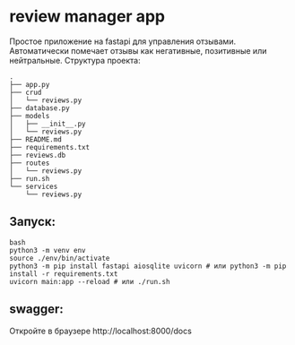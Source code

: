 # review manager app

Простое приложение на fastapi для управления отзывами. Автоматически помечает отзывы как негативные, позитивные или нейтральные. Структура проекта:
```
.
├── app.py
├── crud
│   └── reviews.py
├── database.py
├── models
│   ├── __init__.py
│   └── reviews.py
├── README.md
├── requirements.txt
├── reviews.db
├── routes
│   └── reviews.py
├── run.sh
└── services
    └── reviews.py
```

## Запуск:
```
bash
python3 -m venv env
source ./env/bin/activate
python3 -m pip install fastapi aiosqlite uvicorn # или python3 -m pip install -r requirements.txt
uvicorn main:app --reload # или ./run.sh
```

## swagger:

Откройте в браузере http://localhost:8000/docs